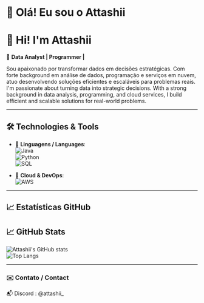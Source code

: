 # 👋 Olá! Eu sou o Attashii  
# 👋 Hi! I'm Attashii  

🎯 **Data Analyst | Programmer |**

Sou apaixonado por transformar dados em decisões estratégicas. Com forte background em análise de dados, programação e serviços em nuvem, atuo desenvolvendo soluções eficientes e escaláveis para problemas reais.  
I'm passionate about turning data into strategic decisions. With a strong background in data analysis, programming, and cloud services, I build efficient and scalable solutions for real-world problems.

---

## 🛠️ Technologies & Tools

- 🔹 **Linguagens / Languages**:  
  ![Java](https://img.shields.io/badge/Java-ED8B00?style=for-the-badge&logo=java&logoColor=white)  
  ![Python](https://img.shields.io/badge/Python-3776AB?style=for-the-badge&logo=python&logoColor=white)  
  ![SQL](https://img.shields.io/badge/SQL-003B57?style=for-the-badge&logo=sqlite&logoColor=white)

- 🔹 **Cloud & DevOps**:  
  ![AWS](https://img.shields.io/badge/AWS-232F3E?style=for-the-badge&logo=amazon-aws&logoColor=white)

---

## 📈 Estatísticas GitHub  
## 📈 GitHub Stats

![Attashii's GitHub stats](https://github-readme-stats.vercel.app/api?username=Attashii&show_icons=true&theme=github_dark)  
![Top Langs](https://github-readme-stats.vercel.app/api/top-langs/?username=Attashii&layout=compact&theme=github_dark)

---

### ✉️ Contato / Contact

📬 Discord : @attashii_
